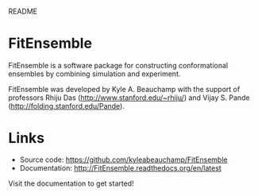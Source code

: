 ######
README
######

FitEnsemble
============

FitEnsemble is a software package for constructing conformational ensembles
by combining simulation and experiment.  

FitEnsemble was developed by Kyle A. Beauchamp with the support of professors Rhiju Das (http://www.stanford.edu/~rhiju/) and Vijay S. Pande (http://folding.stanford.edu/Pande).

Links
=====

- Source code: https://github.com/kyleabeauchamp/FitEnsemble
- Documentation: http://FitEnsemble.readthedocs.org/en/latest

Visit the documentation to get started!

